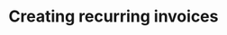 ---
title: Creating recurring invoices
sidebar_position: 7
description: Recurring Invoices
tags:
  - Invoice
  - Recurring Invoices
---